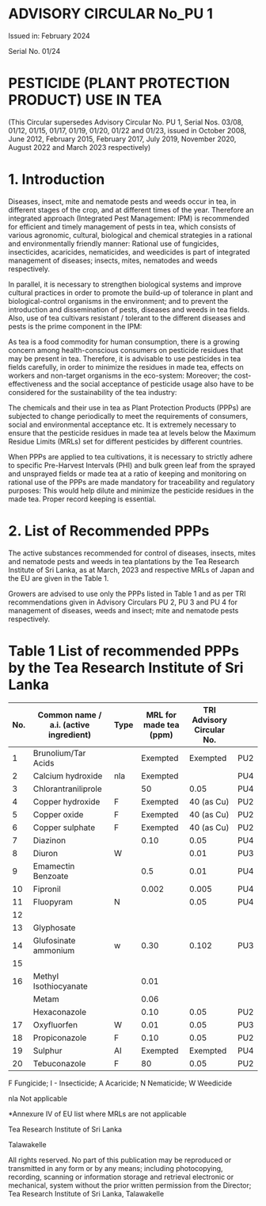 # ADVISORY CIRCULAR No_PU 1

Issued in: February 2024

Serial No. 01/24

# PESTICIDE (PLANT PROTECTION PRODUCT) USE IN TEA

(This Circular supersedes Advisory Circular No. PU 1, Serial Nos. 03/08, 01/12, 01/15, 01/17, 01/19, 01/20, 01/22 and 01/23, issued in October 2008, June 2012, February 2015, February 2017, July 2019, November 2020, August 2022 and March 2023 respectively)

# 1. Introduction

Diseases, insect, mite and nematode pests and weeds occur in tea, in different stages of the crop, and at different times of the year. Therefore an integrated approach (Integrated Pest Management: IPM) is recommended for efficient and timely management of pests in tea, which consists of various agronomic, cultural, biological and chemical strategies in a rational and environmentally friendly manner: Rational use of fungicides, insecticides, acaricides, nematicides, and weedicides is part of integrated management of diseases; insects, mites, nematodes and weeds respectively.

In parallel, it is necessary to strengthen biological systems and improve cultural practices in order to promote the build-up of tolerance in plant and biological-control organisms in the environment; and to prevent the introduction and dissemination of pests, diseases and weeds in tea fields. Also, use of tea cultivars resistant / tolerant to the different diseases and pests is the prime component in the IPM:

As tea is a food commodity for human consumption, there is a growing concern among health-conscious consumers on pesticide residues that may be present in tea. Therefore, it is advisable to use pesticides in tea fields carefully, in order to minimize the residues in made tea, effects on workers and non-target organisms in the eco-system: Moreover; the cost-effectiveness and the social acceptance of pesticide usage also have to be considered for the sustainability of the tea industry:

The chemicals and their use in tea as Plant Protection Products (PPPs) are subjected to change periodically to meet the requirements of consumers, social and environmental acceptance etc. It is extremely necessary to ensure that the pesticide residues in made tea at levels below the Maximum Residue Limits (MRLs) set for different pesticides by different countries.

When PPPs are applied to tea cultivations, it is necessary to strictly adhere to specific Pre-Harvest Intervals (PHI) and bulk green leaf from the sprayed and unsprayed fields or made tea at a ratio of keeping and monitoring on rational use of the PPPs are made mandatory for traceability and regulatory purposes: This would help dilute and minimize the pesticide residues in the made tea. Proper record keeping is essential.

# 2. List of Recommended PPPs

The active substances recommended for control of diseases, insects, mites and nematode pests and weeds in tea plantations by the Tea Research Institute of Sri Lanka, as at March, 2023 and respective MRLs of Japan and the EU are given in the Table 1.

Growers are advised to use only the PPPs listed in Table 1 and as per TRI recommendations given in Advisory Circulars PU 2, PU 3 and PU 4 for management of diseases, weeds and insect; mite and nematode pests respectively.
# Table 1 List of recommended PPPs by the Tea Research Institute of Sri Lanka

|No.|Common name / a.i. (active ingredient)|Type|MRL for made tea (ppm)|TRI Advisory Circular No.| |
|---|---|---|---|---|---|
|1|Brunolium/Tar Acids| |Exempted|Exempted|PU2|
|2|Calcium hydroxide|nla|Exempted| |PU4|
|3|Chlorantraniliprole| |50|0.05|PU4|
|4|Copper hydroxide|F|Exempted|40 (as Cu)|PU2|
|5|Copper oxide|F|Exempted|40 (as Cu)|PU2|
|6|Copper sulphate|F|Exempted|40 (as Cu)|PU2|
|7|Diazinon| |0.10|0.05|PU4|
|8|Diuron|W| |0.01|PU3|
|9|Emamectin Benzoate| |0.5|0.01|PU4|
|10|Fipronil| |0.002|0.005|PU4|
|11|Fluopyram|N| |0.05|PU4|
|12| | | | | |
|13|Glyphosate| | | | |
|14|Glufosinate ammonium|w|0.30|0.102|PU3|
|15| | | | | |
|16|Methyl Isothiocyanate| |0.01| | |
| |Metam| |0.06| | |
| |Hexaconazole| |0.10|0.05|PU2|
|17|Oxyfluorfen|W|0.01|0.05|PU3|
|18|Propiconazole|F|0.10|0.05|PU2|
|19|Sulphur|AI|Exempted|Exempted|PU4|
|20|Tebuconazole|F|80|0.05|PU2|

F  Fungicide; I - Insecticide; A Acaricide; N Nematicide; W Weedicide

nla Not applicable

*Annexure IV of EU list where MRLs are not applicable

Tea Research Institute of Sri Lanka

Talawakelle


All rights reserved. No part of this publication may be reproduced or transmitted in any form or by any means; including photocopying, recording, scanning or information storage and retrieval electronic or mechanical, system without the prior written permission from the Director; Tea Research Institute of Sri Lanka, Talawakelle